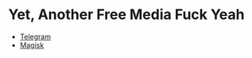 # Yet, Another Free Media Fuck Yeah

* [Telegram](https://github.com/yafmhy/telegram)
* [Magisk](https://gtihub.com/yafmhy/magisk)
